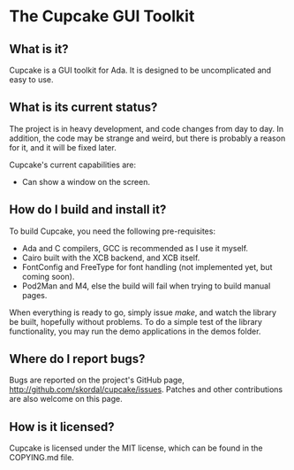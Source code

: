 The Cupcake GUI Toolkit
=======================

What is it?
-----------

Cupcake is a GUI toolkit for Ada. It is designed to be uncomplicated and easy to use.

What is its current status?
---------------------------------------

The project is in heavy development, and code changes from day to day. In addition, the code may be strange and weird, but there is probably a reason for it, and it will be fixed later.

Cupcake's current capabilities are:
* Can show a window on the screen.

How do I build and install it?
------------------------------

To build Cupcake, you need the following pre-requisites:
* Ada and C compilers, GCC is recommended as I use it myself.
* Cairo built with the XCB backend, and XCB itself.
* FontConfig and FreeType for font handling (not implemented yet, but coming soon).
* Pod2Man and M4, else the build will fail when trying to build manual pages.

When everything is ready to go, simply issue _make_, and watch the library be built, hopefully without problems. To do a simple test of the library functionality, you may run the demo applications in the demos folder.

Where do I report bugs?
-----------------------

Bugs are reported on the project's GitHub page, <http://github.com/skordal/cupcake/issues>. Patches and other contributions are also welcome on this page.

How is it licensed?
-------------------

Cupcake is licensed under the MIT license, which can be found in the COPYING.md file.

